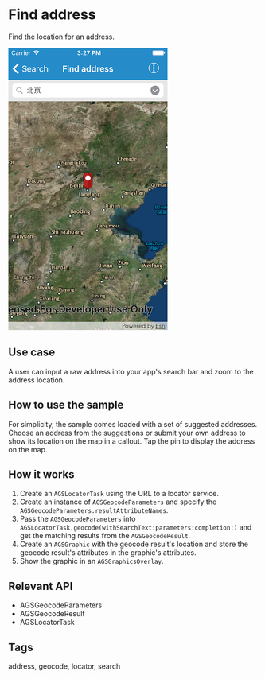 # Find address

Find the location for an address.

![Find address sample](find-address.png)

## Use case

A user can input a raw address into your app's search bar and zoom to the address location.

## How to use the sample

For simplicity, the sample comes loaded with a set of suggested addresses. Choose an address from the suggestions or submit your own address to show its location on the map in a callout. Tap the pin to display the address on the map.

## How it works

1. Create an `AGSLocatorTask` using the URL to a locator service.
2. Create an instance of `AGSGeocodeParameters` and specify the `AGSGeocodeParameters.resultAttributeNames`.
3. Pass the `AGSGeocodeParameters` into `AGSLocatorTask.geocode(withSearchText:parameters:completion:)` and get the matching results from the `AGSGeocodeResult`.
4. Create an `AGSGraphic` with the geocode result's location and store the geocode result's attributes in the graphic's attributes.
5. Show the graphic in an `AGSGraphicsOverlay`.

## Relevant API

* AGSGeocodeParameters
* AGSGeocodeResult
* AGSLocatorTask

## Tags

address, geocode, locator, search
